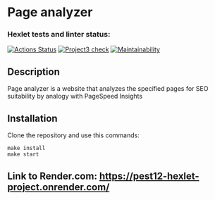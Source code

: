 # Page analyzer


### Hexlet tests and linter status:
[![Actions Status](https://github.com/Pest12/python-project-83/actions/workflows/hexlet-check.yml/badge.svg)](https://github.com/Pest12/python-project-83/actions)
[![Project3 check](https://github.com/Pest12/python-project-83/actions/workflows/project3_test.yml/badge.svg)](https://github.com/Pest12/python-project-83/actions/worklows/project3_test.yml)
[![Maintainability](https://api.codeclimate.com/v1/badges/0c407ef8d4fbfadda8d3/maintainability)](https://codeclimate.com/github/Pest12/python-project-83/maintainability)

## Description


Page analyzer is a website that analyzes the specified pages for SEO suitability by analogy with PageSpeed Insights 


## Installation


Clone the repository and use this commands:

```
make install
make start
```


## Link to Render.com: https://pest12-hexlet-project.onrender.com/
